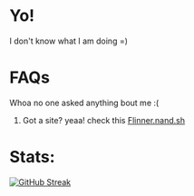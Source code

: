 # Yo!
I don't know what I am doing =)

# FAQs
Whoa no one asked anything bout me :(
1. Got a site?
yeaa! check this [Flinner.nand.sh](https://flinner.nand.sh)
# Stats:

[![GitHub Streak](https://github-readme-streak-stats.herokuapp.com/?user=Flinner)](https://git.io/streak-stats)
